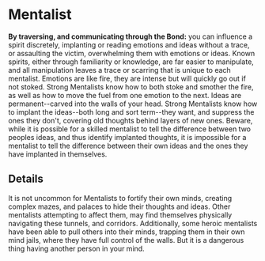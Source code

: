 # Mentalist

**By traversing, and communicating through the Bond:** you can influence a spirit
discretely, implanting or reading emotions and ideas without a trace, or
assaulting the victim, overwhelming them with emotions or ideas. Known spirits,
either through familiarity or knowledge, are far easier to manipulate, and all
manipulation leaves a trace or scarring that is unique to each mentalist.
Emotions are like fire, they are intense but will quickly go out if not stoked.
Strong Mentalists know how to both stoke and smother the fire, as well as how
to move the fuel from one emotion to the next. Ideas are permanent--carved into
the walls of your head. Strong Mentalists know how to implant the ideas--both
long and sort term--they want, and suppress the ones they don't, covering old
thoughts behind layers of new ones. Beware, while it is possible for a skilled
mentalist to tell the difference between two peoples ideas, and thus identify
implanted thoughts, it is impossible for a mentalist to tell the difference
between their own ideas and the ones they have implanted in themselves.

## Details

It is not uncommon for Mentalists to fortify their own minds, creating complex
mazes, and palaces to hide their thoughts and ideas. Other mentalists attempting
to affect them, may find themselves physically navigating these tunnels, and
corridors. Additionally, some heroic mentalists have been able to pull others
into their minds, trapping them in their own mind jails, where they have full
control of the walls. But it is a dangerous thing having another person in your
mind.
